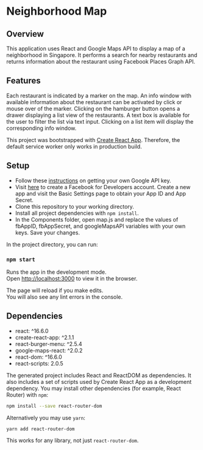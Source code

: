 # Neighborhood Map

## Overview

This application uses React and Google Maps API to display a map of a neighborhood in
Singapore. It performs a search for nearby restaurants and returns information
about the restaurant using Facebook Places Graph API.

## Features

Each restaurant is indicated by a marker on the map. An info window with
available information about the restaurant can be activated by click or mouse
over of the marker. Clicking on the hamburger button opens a drawer displaying a
list view of the restaurants. A text box is available for the user to filter the
list via text input. Clicking on a list item will display the corresponding
info window.

This project was bootstrapped with [Create React App](https://github.com/facebook/create-react-app).
Therefore, the default service worker only works in production build.

## Setup

* Follow these [instructions](https://developers.google.com/maps/documentation/javascript/get-api-key) on getting your own Google API key.
* Visit [here](https://developers.facebook.com/) to create a Facebook for Developers account. Create a new
app and visit the Basic Settings page to obtain your App ID and App Secret.
* Clone this repository to your working directory.
* Install all project dependencies with `npm install`.
* In the Components folder, open map.js and replace the values of fbAppID, fbAppSecret, and googleMapsAPI
variables with your own keys. Save your changes.

In the project directory, you can run:

### `npm start`

Runs the app in the development mode.<br>
Open [http://localhost:3000](http://localhost:3000) to view it in the browser.

The page will reload if you make edits.<br>
You will also see any lint errors in the console.

## Dependencies

* react: ^16.6.0
* create-react-app: ^2.1.1
* react-burger-menu: ^2.5.4
* google-maps-react: ^2.0.2
* react-dom: ^16.6.0
* react-scripts: 2.0.5

The generated project includes React and ReactDOM as dependencies. It also includes a set of scripts used by Create React App as a development dependency. You may install other dependencies (for example, React Router) with `npm`:

```sh
npm install --save react-router-dom
```

Alternatively you may use `yarn`:

```sh
yarn add react-router-dom
```

This works for any library, not just `react-router-dom`.
